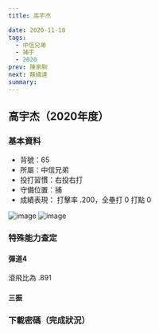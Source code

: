 ```yaml
---
title: 高宇杰

date: 2020-11-18
tags:
  - 中信兄弟
  - 捕手
  - 2020
prev: 陳家駒
next: 蘇緯達
summary: 
---
```


## 高宇杰（2020年度）

### 基本資料

- 背號：65
- 所屬：中信兄弟
- 投打習慣：右投右打
- 守備位置：捕
- 成績表現： 打擊率 .200，全壘打 0 打點 0

![image](https://i.imgur.com/kZ6JAft.jpg)
![image](https://i.imgur.com/m9EdOu3.jpg)

### 特殊能力查定

#### 彈道4

滾飛比為 .891

#### 三振

### 下載密碼（完成狀況）
